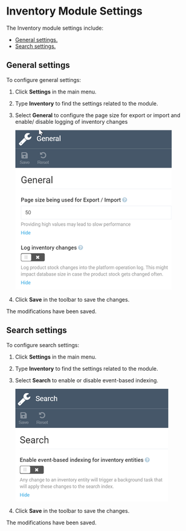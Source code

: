 ﻿# Inventory Module Settings

The Inventory module settings include:

* [General settings.](settings.md#general-settings)
* [Search settings.](settings.md#search)

## General settings

To configure general settings:

1. Click **Settings** in the main menu.
1. Type **Inventory** to find the settings related to the module.
1. Select **General** to configure the page size for export or import and enable/ disable logging of inventory changes

	![General settings](media/general-settings.png)

1. Click **Save** in the toolbar to save the changes.

The modifications have been saved.

## Search settings

To configure search settings: 

1. Click **Settings** in the main menu.
1. Type **Inventory** to find the settings related to the module.
1. Select **Search** to enable or disable event-based indexing.

	![Search settings](media/search-settings.png)

1. Click **Save** in the toolbar to save the changes.

The modifications have been saved.